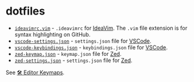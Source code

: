 # dotfiles

- [`ideavimrc.vim`](https://github.com/evan-liu/dotfiles/blob/main/ideavimrc.vim) - `.ideavimrc` for [IdeaVim](https://lp.jetbrains.com/ideavim/). The `.vim` file extension is for syntax highlighting on GitHub.
- [`vscode-settings.json`](https://github.com/evan-liu/dotfiles/blob/main/vscode-settings.json) - `settings.json` file for [VSCode](https://code.visualstudio.com/).
- [`vscode-keybindings.json`](https://github.com/evan-liu/dotfiles/blob/main/vscode-keybindings.json) - `keybindings.json` file for [VSCode](https://code.visualstudio.com/).
- [`zed-keymap.json`](https://github.com/evan-liu/dotfiles/blob/main/zed-keymap.json) - `keymap.json` file for [Zed](https://zed.dev/).
- [`zed-settings.json`](https://github.com/evan-liu/dotfiles/blob/main/zed-settings.json) - `settings.json` file for [Zed](https://zed.dev/).

See [🛠️ Editor Keymaps](https://evanliu.dev/productivity/editor-keymaps/).
